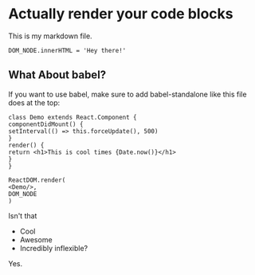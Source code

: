 <link rel="stylesheet" type="text/css" href="https://7pub.github.io/timeroll/this.web/template/prismjs%401.6.0/prism-tomorrow.css" />
<link rel="stylesheet" type="text/css" href="https://7pub.github.io/timeroll/this.web/template/demo.css" />

# Actually render your code blocks

This is my markdown file.

```render
DOM_NODE.innerHTML = 'Hey there!'
```

What About babel?
-----------------

If you want to use babel, make sure to add babel-standalone like this file does at the top:

```render-babel
class Demo extends React.Component {
componentDidMount() {
setInterval(() => this.forceUpdate(), 500)
}
render() {
return <h1>This is cool times {Date.now()}</h1>
}
}

ReactDOM.render(
<Demo/>,
DOM_NODE
)
```

Isn't that

- Cool
- Awesome
- Incredibly inflexible?

Yes.

<script src="https://7pub.github.io/timeroll/this.web/template/babel-standalone@6.26.0/babel.min.js"></script>
<script src="https://7pub.github.io/timeroll/this.web/template/react@15.6.1/react.min.js"></script>
<script src="https://7pub.github.io/timeroll/this.web/template/react-dom@15.6.1/react-dom.min.js"></script>
